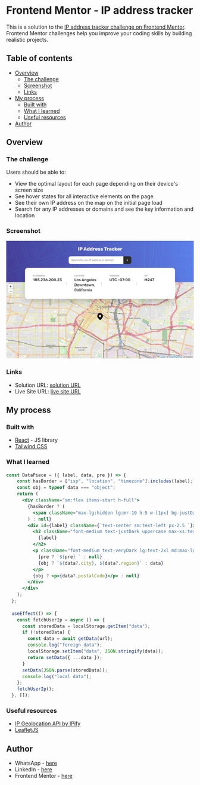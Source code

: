 # Frontend Mentor - IP address tracker

This is a solution to the [IP address tracker challenge on Frontend Mentor](https://www.frontendmentor.io/challenges/ip-address-tracker-I8-0yYAH0). Frontend Mentor challenges help you improve your coding skills by building realistic projects. 
 


## Table of contents

- [Overview](#overview)
  - [The challenge](#the-challenge)
  - [Screenshot](#screenshot)
  - [Links](#links)
- [My process](#my-process)
  - [Built with](#built-with)
  - [What I learned](#what-i-learned)
  - [Useful resources](#useful-resources)
- [Author](#author)


## Overview

### The challenge

Users should be able to:

- View the optimal layout for each page depending on their device's screen size
- See hover states for all interactive elements on the page
- See their own IP address on the map on the initial page load
- Search for any IP addresses or domains and see the key information and location



### Screenshot

![](./screenshot.png)



### Links

- Solution URL: [solution URL](https://github.com/itksweb/ip-address-tracker)
- Live Site URL: [live site URL](https://ip-address-tracker-delta-seven.vercel.app/)

## My process

### Built with

- [React](https://reactjs.org/) - JS library
- [Tailwind CSS](https://tailwindcss.com/)


### What I learned


```jsx
const DataPiece = ({ label, data, pre }) => {
    const hasBorder = ["isp", "location", "timezone"].includes(label);
    const obj = typeof data === "object";
    return (
      <div className="sm:flex items-start h-full">
        {hasBorder ? (
          <span className="max-lg:hidden lg:mr-10 h-5 w-[1px] bg-justDark self-center"></span>
        ) : null}
        <div id={label} className={`text-center sm:text-left px-2.5 `}>
          <h2 className="font-medium text-justDark uppercase max-xs:text-[0.7em] text-[0.8em] ">
            {label}
          </h2>
          <p className="font-medium text-veryDark lg:text-2xl md:max-lg:text-xl text-lg ">
            {pre ? `${pre} ` : null}
            {obj ? `${data?.city}, ${data?.region}` : data}
          </p>
          {obj ? <p>{data?.postalCode}</p> : null}
        </div>
      </div>
    );
  };

  useEffect(() => {
    const fetchUserIp = async () => {
      const storedData = localStorage.getItem("data");
      if (!storedData) {
        const data = await getData(url);
        console.log("foreign data");
        localStorage.setItem("data", JSON.stringify(data));
        return setData({ ...data });
      }
      setData(JSON.parse(storedData));
      console.log("local data");
    };
    fetchUserIp();
  }, []);
```

### Useful resources
 - [IP Geolocation API by IPify](https://geo.ipify.org/)
 - [LeafletJS](https://leafletjs.com/)



## Author

- WhatsApp - [here](https://wa.me/2348060719978)
- LinkedIn - [here](https://www.linkedin.com/in/kingsleyikpefan)
- Frontend Mentor - [here](https://www.frontendmentor.io/itksweb)


